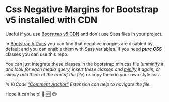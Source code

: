 # Css Negative Margins for Bootstrap v5 installed with CDN

Useful if you use [Bootstrap v5 CDN](https://getbootstrap.com/docs/5.2/getting-started/introduction/#cdn-links) and don't use Sass files in your project. 

In [Bootstrap 5 Docs](https://getbootstrap.com/docs/5.2/utilities/spacing/#negative-margin) you can find that negative margins are disabled by default and you can enable them with Sass variables.
If you need ***pure CSS*** classes you can use this repo.

You can just integrate these classes in the bootstrap.min.css file (*unminify it and look for each media query, insert these classes and [minify](https://www.cleancss.com/css-minify/) it again, or simply add them at the end of the file*) or copy them in your own style.css.


*In VsCode ["Comment Anchor"](https://marketplace.visualstudio.com/items?itemName=ExodiusStudios.comment-anchors) Extension can help to navigate the file.*

Hope it can help! :gift: :sos: :blush:
